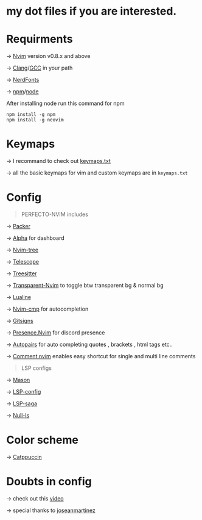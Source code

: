 # my dot files if you are interested. 

# Requirments

-> [Nvim](https://github.com/neovim/neovim/wiki/Installing-Neovim) version v0.8.x and above

-> [Clang](https://clang.llvm.org)/[GCC](https://gcc.gnu.org) in your path

-> [NerdFonts](https://www.nerdfonts.com)

-> [npm](https://nodejs.org/en)/[node](https://nodejs.org/en)

After installing node run this command for npm
```
npm install -g npm
npm install -g neovim
```


# Keymaps

-> I recommand to check out [keymaps.txt](https://github.com/t-aswath/PERFECTO-NVIM/blob/main/keymaps.txt)

-> all the basic keymaps for vim and custom keymaps are in `keymaps.txt`

# Config

>PERFECTO-NVIM includes

-> [Packer](https://github.com/wbthomason/packer.nvim)

-> [Alpha](https://github.com/goolord/alpha-nvim) for dashboard

-> [Nvim-tree](https://github.com/nvim-tree/nvim-tree.lua)

-> [Telescope](https://github.com/nvim-telescope/telescope.nvim)

-> [Treesitter](https://github.com/nvim-treesitter/nvim-treesitter)

-> [Transparent-Nvim](https://github.com/xiyaowong/transparent.nvim) to toggle btw transparent bg & normal bg

-> [Lualine](https://github.com/xiyaowong/transparent.nvim)

-> [Nvim-cmp](http://neovimcraft.com/plugin/hrsh7th/nvim-cmp/index.html) for autocompletion

-> [Gitsigns](https://github.com/lewis6991/gitsigns.nvim)

-> [Presence.Nvim](https://github.com/andweeb/presence.nvim) for discord presence

-> [Autopairs](http://neovimcraft.com/plugin/hrsh7th/nvim-cmp/index.html) for auto completing quotes , brackets , html tags etc..

-> [Comment.nvim](https://github.com/numToStr/Comment.nvim) enables easy shortcut for single and multi line comments

>LSP configs

-> [Mason](https://github.com/williamboman/mason.nvim)

-> [LSP-config](https://github.com/williamboman/mason.nvim)

-> [LSP-saga](https://github.com/nvimdev/lspsaga.nvim)

-> [Null-ls](https://github.com/jose-elias-alvarez/null-ls.nvim)

# Color scheme

-> [Catppuccin](https://github.com/catppuccin/nvim)


# Doubts in config

-> check out this [video](https://youtu.be/vdn_pKJUda8)
 
-> special thanks to [joseanmartinez](https://www.youtube.com/@joseanmartinez) 
